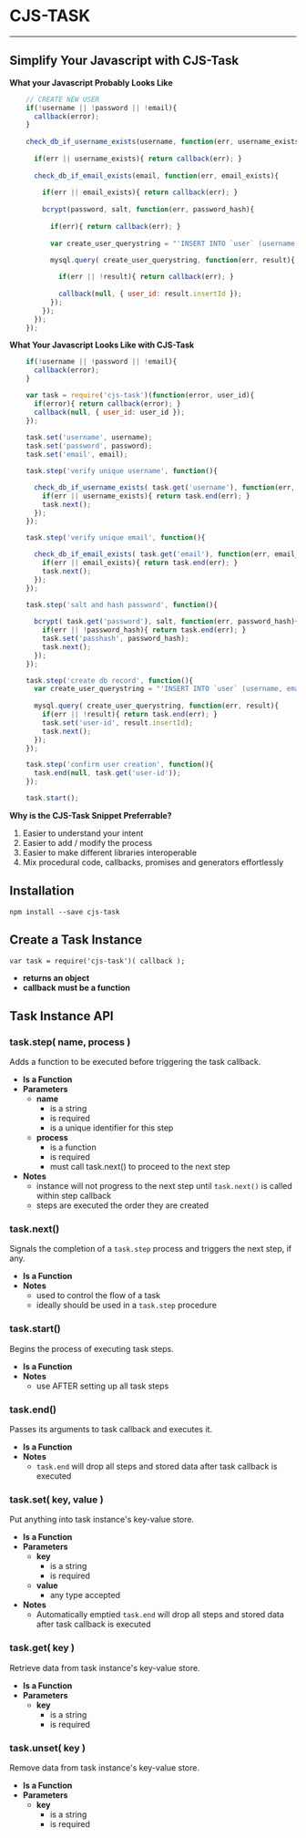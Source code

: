 # CJS-TASK #
---

## Simplify Your Javascript with CJS-Task ##

**What your Javascript Probably Looks Like**

```js
    // CREATE NEW USER
    if(!username || !password || !email){
      callback(error);
    }
    
    check_db_if_username_exists(username, function(err, username_exists){    
      
      if(err || username_exists){ return callback(err); }
        
      check_db_if_email_exists(email, function(err, email_exists){    
      
        if(err || email_exists){ return callback(err); }
        
        bcrypt(password, salt, function(err, password_hash){    
    
          if(err){ return callback(err); }
    
          var create_user_querystring = "'INSERT INTO `user` (username, email, passhash) VALUES ("' + username +'", "' + email +'", "'+ password_hash +'")'";
    
          mysql.query( create_user_querystring, function(err, result){

            if(err || !result){ return callback(err); }
            
            callback(null, { user_id: result.insertId });    
          });
        });
      });      
    });
```

**What Your Javascript Looks Like with CJS-Task**

```js    
    if(!username || !password || !email){
      callback(error);
    }

	var task = require('cjs-task')(function(error, user_id){
      if(error){ return callback(error); }
	  callback(null, { user_id: user_id });
	});
    
	task.set('username', username);
    task.set('password', password);
    task.set('email', email);

	task.step('verify unique username', function(){

	  check_db_if_username_exists( task.get('username'), function(err, username_exists){		
		if(err || username_exists){ return task.end(err); }
	    task.next();
	  });
	});

	task.step('verify unique email', function(){

	  check_db_if_email_exists( task.get('email'), function(err, email_exists){		
		if(err || email_exists){ return task.end(err); }
	    task.next();
	  });
	});

	task.step('salt and hash password', function(){	
	
	  bcrypt( task.get('password'), salt, function(err, password_hash){		
		if(err || !password_hash){ return task.end(err); }	    
	    task.set('passhash', password_hash);
	    task.next();
	  });
	});

	task.step('create db record', function(){	
	  var create_user_querystring = "'INSERT INTO `user` (username, email, passhash) VALUES ("' + task.get('username') +'", "' + task.get('email') +'", "'+ task.get('passhash') +'")'";
    
      mysql.query( create_user_querystring, function(err, result){
        if(err || !result){ return task.end(err); }
	    task.set('user-id', result.insertId);            
        task.next();    
      });
	});

	task.step('confirm user creation', function(){
	  task.end(null, task.get('user-id'));
	});

	task.start();
``` 

**Why is the CJS-Task Snippet Preferrable?**

1. Easier to understand your intent
2. Easier to add / modify the process
3. Easier to make different  libraries interoperable
4. Mix procedural code, callbacks, promises and generators effortlessly

## Installation ##
	npm install --save cjs-task

## Create a Task Instance ##

	var task = require('cjs-task')( callback );

* **returns an object**
* **callback must be a function** 

## Task Instance API ##

### task.step( name, process ) ###
Adds a function to be executed before triggering the task callback.

* **Is a Function**
* **Parameters**
	* **name**
		* is a string
		* is required
		* is a unique identifier for this step
	* **process**
		* is a function
		* is required
		* must call task.next() to proceed to the next step
* **Notes**
	* instance will not progress to the next step until `task.next()` is called within step callback
	* steps are executed the order they are created

### task.next() ###
Signals the completion of a `task.step` process and triggers the next step, if any.

* **Is a Function**
* **Notes**
	* used to control the flow of a task
	* ideally should be used in a `task.step` procedure

### task.start() ###
Begins the process of executing task steps.

* **Is a Function**
* **Notes**
	* use AFTER setting up all task steps

### task.end() ###
Passes its arguments to task callback and executes it.

* **Is a Function**
* **Notes**
	* `task.end` will drop all steps and stored data after task callback is executed

### task.set( key, value ) ###
Put anything into task instance's key-value store. 

* **Is a Function**
* **Parameters**
	* **key**
		* is a string
		* is required
	* **value**
		* any type accepted
* **Notes**
	* Automatically emptied `task.end` will drop all steps and stored data after task callback is executed

### task.get( key ) ###
Retrieve data from task instance's key-value store. 

* **Is a Function**
* **Parameters**
	* **key**
		* is a string
		* is required

### task.unset( key ) ###
Remove data from task instance's key-value store. 

* **Is a Function**
* **Parameters**
	* **key**
		* is a string
		* is required